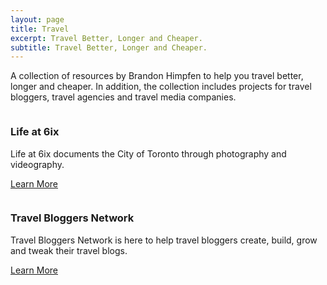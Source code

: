 ```yaml
---
layout: page
title: Travel
excerpt: Travel Better, Longer and Cheaper.
subtitle: Travel Better, Longer and Cheaper.
---
```


A collection of resources by Brandon Himpfen to help you travel better, longer and cheaper. In addition, the collection includes projects for travel bloggers, travel agencies and travel media companies.

<p><img src="https://photos.smugmug.com/Canada/Toronto/i-g4sFL5C/0/e87fbd9e/X4/2020-11-28%2007.56.46-X4.jpg" alt="" data-cms-original-src="https://photos.smugmug.com/Canada/Toronto/i-g4sFL5C/0/e87fbd9e/X4/2020-11-28%2007.56.46-X4.jpg" /></p>

### Life at 6ix

Life at 6ix documents the City of Toronto through photography and videography.

<a href="/life-at-6ix/" class="btn btn-success">Learn More</a>

<p><img src="https://images.unsplash.com/photo-1452421822248-d4c2b47f0c81?crop=entropy&cs=tinysrgb&fit=max&fm=jpg&ixid=MnwxMTc3M3wwfDF8c2VhcmNofDF8fHRyYXZlbCUyMGJsb2d8ZW58MHx8fHwxNjE4ODUzMzEw&ixlib=rb-1.2.1&q=80&w=2000" alt="" data-cms-original-src="https://images.unsplash.com/photo-1452421822248-d4c2b47f0c81?crop=entropy&cs=tinysrgb&fit=max&fm=jpg&ixid=MnwxMTc3M3wwfDF8c2VhcmNofDF8fHRyYXZlbCUyMGJsb2d8ZW58MHx8fHwxNjE4ODUzMzEw&ixlib=rb-1.2.1&q=80&w=2000}" /></p>

### Travel Bloggers Network

Travel Bloggers Network is here to help travel bloggers create, build, grow and tweak their travel blogs.

<a href="/travel-bloggers-network/" class="btn btn-success">Learn More</a>